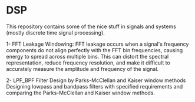 # DSP
This repository contains some of the nice stuff in signals and systems (mostly discrete time signal processing).

1- FFT Leakage Windowing:
FFT leakage occurs when a signal's frequency components do not align perfectly with the FFT bin frequencies, causing energy to spread across multiple bins. This can distort the spectral representation, reduce frequency resolution, and make it difficult to accurately measure the amplitude and frequency of the signal.

2- LPF_BPF Filter Design by Parks-McClellan and Kaiser window methods
Designing lowpass and bandpass filters with specified requirements and comparing the Parks-McClellan and Kaiser window methods.


